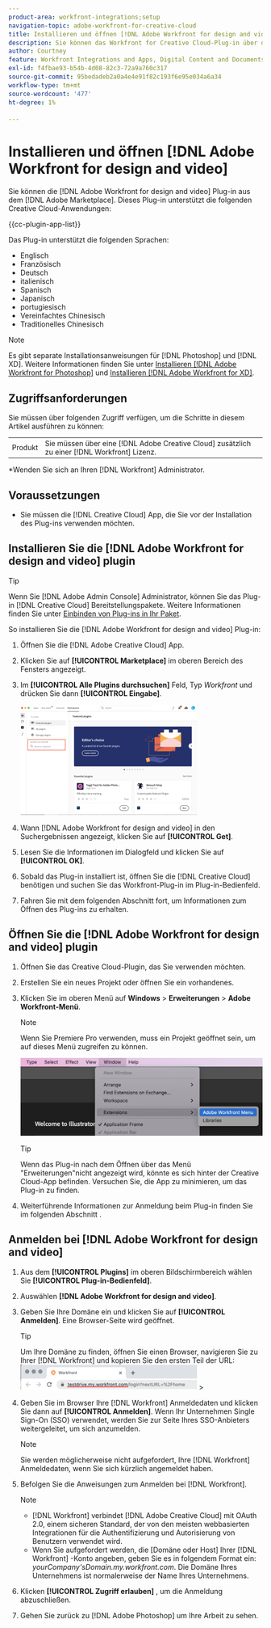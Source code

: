 ```yaml
---
product-area: workfront-integrations;setup
navigation-topic: adobe-workfront-for-creative-cloud
title: Installieren und öffnen [!DNL Adobe Workfront for design and video]
description: Sie können das Workfront for Creative Cloud-Plug-in über den Adobe Marketplace installieren.
author: Courtney
feature: Workfront Integrations and Apps, Digital Content and Documents
exl-id: f4fbae93-b54b-4d08-82c3-72a9a760c317
source-git-commit: 95bedadeb2a0a4e4e91f82c193f6e95e034a6a34
workflow-type: tm+mt
source-wordcount: '477'
ht-degree: 1%

---
```


# Installieren und öffnen [!DNL Adobe Workfront for design and video]

Sie können die [!DNL Adobe Workfront for design and video] Plug-in aus dem [!DNL Adobe Marketplace]. Dieses Plug-in unterstützt die folgenden Creative Cloud-Anwendungen:

{{cc-plugin-app-list}}

Das Plug-in unterstützt die folgenden Sprachen:

* Englisch
* Französisch
* Deutsch
* italienisch
* Spanisch
* Japanisch
* portugiesisch
* Vereinfachtes Chinesisch
* Traditionelles Chinesisch

<!-- * Korean -->

>[!NOTE]
>
>Es gibt separate Installationsanweisungen für [!DNL Photoshop] und [!DNL XD]. Weitere Informationen finden Sie unter [Installieren [!DNL Adobe Workfront for Photoshop]](/help/quicksilver/workfront-integrations-and-apps/adobe-workfront-for-creative-cloud/wf-cc-install-ps.md) und [Installieren [!DNL Adobe Workfront for XD]](/help/quicksilver/workfront-integrations-and-apps/adobe-workfront-for-creative-cloud/wf-adobe-xd-install.md).


## Zugriffsanforderungen

Sie müssen über folgenden Zugriff verfügen, um die Schritte in diesem Artikel ausführen zu können:

<table style="table-layout:auto"> 
 <col> 
 <col> 
 <tbody> 
 <!-- <tr> 
   <td role="rowheader">[!DNL Adobe Workfront] plan*</td> 
   <td> <p>[!UICONTROL Pro] or higher</p> </td> 
  </tr> 
  <tr data-mc-conditions=""> 
   <td role="rowheader">[!DNL Adobe Workfront] license*</td> 
   <td> <p>[!UICONTROL Work] or [!UICONTROL Plan]</p> </td> 
  </tr> -->
  <tr> 
   <td role="rowheader">Produkt</td> 
   <td>Sie müssen über eine [!DNL Adobe Creative Cloud] zusätzlich zu einer [!DNL Workfront] Lizenz.</td> 
  </tr> 
 </tbody> 
</table>

&#42;Wenden Sie sich an Ihren [!DNL Workfront] Administrator.

## Voraussetzungen

* Sie müssen die [!DNL Creative Cloud] App, die Sie vor der Installation des Plug-ins verwenden möchten.

## Installieren Sie die [!DNL Adobe Workfront for design and video] plugin

>[!TIP]
>
>Wenn Sie [!DNL Adobe Admin Console] Administrator, können Sie das Plug-in [!DNL Creative Cloud] Bereitstellungspakete. Weitere Informationen finden Sie unter [Einbinden von Plug-ins in Ihr Paket](https://helpx.adobe.com/in/enterprise/using/manage-extensions.html).

So installieren Sie die [!DNL Adobe Workfront for design and video] Plug-in:

1. Öffnen Sie die [!DNL Adobe Creative Cloud] App.
1. Klicken Sie auf **[!UICONTROL Marketplace]** im oberen Bereich des Fensters angezeigt.
1. Im **[!UICONTROL Alle Plugins durchsuchen]** Feld, Typ *Workfront* und drücken Sie dann **[!UICONTROL Eingabe]**.

   ![](assets/adobe-marketplace-350x218.png)

1. Wann [!DNL Adobe Workfront for design and video] in den Suchergebnissen angezeigt, klicken Sie auf **[!UICONTROL Get]**.
1. Lesen Sie die Informationen im Dialogfeld und klicken Sie auf **[!UICONTROL OK]**.
1. Sobald das Plug-in installiert ist, öffnen Sie die [!DNL Creative Cloud] benötigen und suchen Sie das Workfront-Plug-in im Plug-in-Bedienfeld.

   <!-- new screen -->

1. Fahren Sie mit dem folgenden Abschnitt fort, um Informationen zum Öffnen des Plug-ins zu erhalten.

## Öffnen Sie die [!DNL Adobe Workfront for design and video] plugin

1. Öffnen Sie das Creative Cloud-Plugin, das Sie verwenden möchten.

1. Erstellen Sie ein neues Projekt oder öffnen Sie ein vorhandenes.

1. Klicken Sie im oberen Menü auf **Windows** > **Erweiterungen** > **Adobe Workfront-Menü**.

   >[!NOTE]
   >
   >Wenn Sie Premiere Pro verwenden, muss ein Projekt geöffnet sein, um auf dieses Menü zugreifen zu können.

   ![](assets/adobe-workfront-menu.png)


   >[!TIP]
   >
   >Wenn das Plug-in nach dem Öffnen über das Menü &quot;Erweiterungen&quot;nicht angezeigt wird, könnte es sich hinter der Creative Cloud-App befinden. Versuchen Sie, die App zu minimieren, um das Plug-in zu finden.

1. Weiterführende Informationen zur Anmeldung beim Plug-in finden Sie im folgenden Abschnitt .


## Anmelden bei [!DNL Adobe Workfront for design and video]

1. Aus dem **[!UICONTROL Plugins]** im oberen Bildschirmbereich wählen Sie **[!UICONTROL Plug-in-Bedienfeld]**.
1. Auswählen **[!DNL Adobe Workfront for design and video]**.
1. Geben Sie Ihre Domäne ein und klicken Sie auf **[!UICONTROL Anmelden]**. Eine Browser-Seite wird geöffnet.

   >[!TIP]
   >
   >Um Ihre Domäne zu finden, öffnen Sie einen Browser, navigieren Sie zu Ihrer [!DNL Workfront] und kopieren Sie den ersten Teil der URL:\
   >![](assets/domain-350x50.png)   >

1. Geben Sie im Browser Ihre [!DNL Workfront] Anmeldedaten und klicken Sie dann auf **[!UICONTROL Anmelden]**. Wenn Ihr Unternehmen Single Sign-On (SSO) verwendet, werden Sie zur Seite Ihres SSO-Anbieters weitergeleitet, um sich anzumelden.

   >[!NOTE]
   >
   >Sie werden möglicherweise nicht aufgefordert, Ihre [!DNL Workfront] Anmeldedaten, wenn Sie sich kürzlich angemeldet haben.

1. Befolgen Sie die Anweisungen zum Anmelden bei [!DNL Workfront].

   >[!NOTE]
   >
   >* [!DNL Workfront] verbindet [!DNL Adobe Creative Cloud] mit OAuth 2.0, einem sicheren Standard, der von den meisten webbasierten Integrationen für die Authentifizierung und Autorisierung von Benutzern verwendet wird.
   >* Wenn Sie aufgefordert werden, die [Domäne oder Host] Ihrer [!DNL Workfront] -Konto angeben, geben Sie es in folgendem Format ein: *yourCompany&#39;sDomain.my.workfront.com*. Die Domäne Ihres Unternehmens ist normalerweise der Name Ihres Unternehmens.


1. Klicken **[!UICONTROL Zugriff erlauben]** , um die Anmeldung abzuschließen.
1. Gehen Sie zurück zu [!DNL Adobe Photoshop] um Ihre Arbeit zu sehen.

